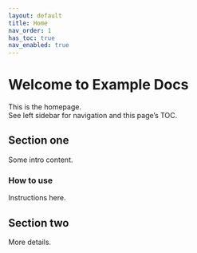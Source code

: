 ```yaml
---
layout: default
title: Home
nav_order: 1
has_toc: true
nav_enabled: true
---
```


# Welcome to Example Docs

This is the homepage.  
See left sidebar for navigation and this page’s TOC.

## Section one

Some intro content.

### How to use

Instructions here.

## Section two

More details.
